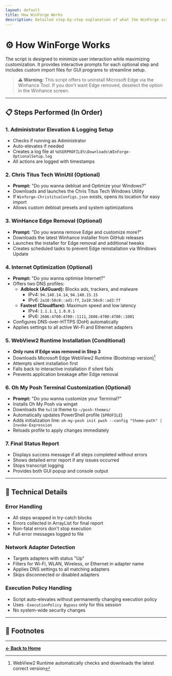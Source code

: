 ```yaml
---
layout: default
title: How WinForge Works
description: Detailed step-by-step explanation of what the WinForge script does
---
```


# ⚙️ How WinForge Works

The script is designed to minimize user interaction while maximizing customization. It provides interactive prompts for each optional step and includes custom import files for GUI programs to streamline setup.

> **⚠️ Warning:** This script offers to uninstall Microsoft Edge via the Winhance Tool. If you don't want Edge removed, deselect the option in the Winhance screen.

---

## 📋 Steps Performed (In Order)

### 1. Administrator Elevation & Logging Setup
- Checks if running as Administrator
- Auto-elevates if needed
- Creates a log file at `%USERPROFILE%\Downloads\WInForge-OptionalSetup.log`
- All actions are logged with timestamps

### 2. Chris Titus Tech WinUtil (Optional)
- **Prompt:** "Do you wanna debloat and Optimize your Windows?"
- Downloads and launches the Chris Titus Tech Windows Utility
- If `Winforge-ChristitusConfigs.json` exists, opens its location for easy import
- Allows custom debloat presets and system optimizations

### 3. WinHance Edge Removal (Optional)
- **Prompt:** "Do you wanna remove Edge and customize more?"
- Downloads the latest Winhance installer from GitHub releases
- Launches the installer for Edge removal and additional tweaks
- Creates scheduled tasks to prevent Edge reinstallation via Windows Update

### 4. Internet Optimization (Optional)
- **Prompt:** "Do you wanna optimise Internet?"
- Offers two DNS profiles:
  - **Adblock (AdGuard):** Blocks ads, trackers, and malware
    - IPv4: `94.140.14.14`, `94.140.15.15`
    - IPv6: `2a10:50c0::ad1:ff`, `2a10:50c0::ad2:ff`
  - **Fastest (Cloudflare):** Maximum speed and low latency
    - IPv4: `1.1.1.1`, `1.0.0.1`
    - IPv6: `2606:4700:4700::1111`, `2606:4700:4700::1001`
- Configures DNS-over-HTTPS (DoH) automatically
- Applies settings to all active Wi-Fi and Ethernet adapters

### 5. WebView2 Runtime Installation (Conditional)
- **Only runs if Edge was removed in Step 3**
- Downloads Microsoft Edge WebView2 Runtime (Bootstrap version)[^1]
- Attempts silent installation first
- Falls back to interactive installation if silent fails
- Prevents application breakage after Edge removal

### 6. Oh My Posh Terminal Customization (Optional)
- **Prompt:** "Do you wanna customize your Terminal?"
- Installs Oh My Posh via winget
- Downloads the `hul10` theme to `~/posh-themes/`
- Automatically updates PowerShell profile (`$PROFILE`)
- Adds initialization line: `oh-my-posh init pwsh --config "theme-path" | Invoke-Expression`
- Reloads profile to apply changes immediately

### 7. Final Status Report
- Displays success message if all steps completed without errors
- Shows detailed error report if any issues occurred
- Stops transcript logging
- Provides both GUI popup and console output

---

## 🔧 Technical Details

### Error Handling
- All steps wrapped in try-catch blocks
- Errors collected in ArrayList for final report
- Non-fatal errors don't stop execution
- Full error messages logged to file

### Network Adapter Detection
- Targets adapters with status "Up"
- Filters for Wi-Fi, WLAN, Wireless, or Ethernet in adapter name
- Applies DNS settings to all matching adapters
- Skips disconnected or disabled adapters

### Execution Policy Handling
- Script auto-elevates without permanently changing execution policy
- Uses `-ExecutionPolicy Bypass` only for this session
- No system-wide security changes

---

## 📝 Footnotes

[^1]: WebView2 Runtime automatically checks and downloads the latest correct version

---

**[← Back to Home]({{github.com/mrdarksidetm/winforge}}/)**
